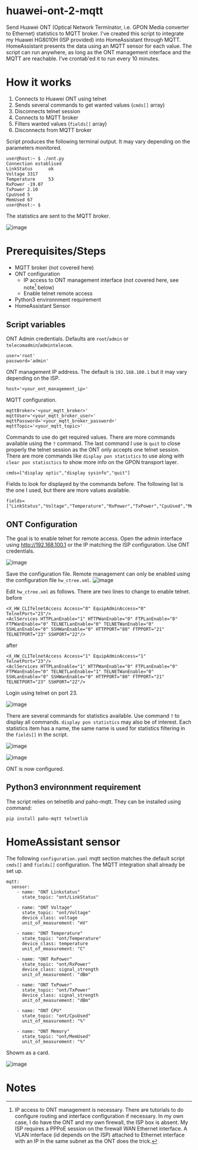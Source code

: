 # huawei-ont-2-mqtt
Send Huawei ONT (Optical Network Terminator, i.e. GPON Media converter to Ethernet) statistics to MQTT broker. I've created this script to integrate my Huawei HG8010H (ISP provided) into HomeAssistant through MQTT. HomeAssistant presents the data using an MQTT sensor for each value.
The script can run anywhere, as long as the ONT management interface and the MQTT are reachable. I've crontab'ed it to run every 10 minutes.

# How it works
1. Connects to Huawei ONT using telnet
2. Sends several commands to get wanted values (`cmds[]` array)
3. Disconnects telnet session
4. Connects to MQTT broker
5. Filters wanted values (`fields[]` array)
6. Disconnects from MQTT broker

Script produces the following terminal output. It may vary depending on the parameters monitored.
```
user@host:~ $ ./ont.py
Connection establised
LinkStatus      ok
Voltage 3317
Temperature     53
RxPower -19.07
TxPower 2.10
CpuUsed 5
MemUsed 67
user@host:~ $
```

The statistics are sent to the MQTT broker.

![image](https://user-images.githubusercontent.com/9054080/236691722-fc228e54-4a85-44e2-944f-65b299ef9c93.png)


# Prerequisites/Steps
- MQTT broker (not covered here)
- ONT configuration
  - IP access to ONT management interface (not covered here, see note[^1] below)
  - Enable telnet remote access
- Python3 environnment requirement
- HomeAssistant Sensor

## Script variables
ONT Admin credentials. Defaults are `root`/`admin` or `telecomadmin`/`admintelecom`.
```
user='root'
password='admin'
```
ONT management IP address. The default is `192.168.100.1` but it may vary depending on the ISP.
```
host='<your_ont_management_ip>'
```
MQTT configuration.
```
mqttBroker='<your_mqtt_broker>'
mqttUser='<your_mqtt_broker_user>'
mqttPassword='<your_mqtt_broker_password>'
mqttTopic='<your_mqtt_topic>'
```
Commands to use do get required values. There are more commands available using the `?` command. The last command I use is `quit` to close properly the telnet session as the ONT only accepts one telnet session. There are more commands like `display pon statistics` to use along with `clear pon statisctics` to show more info on the GPON transport layer.
```
cmds=["display optic","display sysinfo","quit"]
```
Fields to look for displayed by the commands before. The following list is the one I used, but there are more values available.
```
fields=["LinkStatus","Voltage","Temperature","RxPower","TxPower","CpuUsed","MemUsed"]
```


## ONT Configuration
The goal is to enable telnet for remote access.
Open the admin interface using http://192.168.100.1 or the IP matching the ISP configuration. Use ONT credentials.

![image](https://user-images.githubusercontent.com/9054080/236683645-c8020422-caa1-4f27-a753-70ef1af6d9a3.png)

Save the configuration file. Remote management can only be enabled using the configuration file `hw_ctree.xml`.
![image](https://user-images.githubusercontent.com/9054080/236683743-4a74df6f-8c5b-4fe8-bfcf-1c9ff6e8ce54.png)

Edit `hw_ctree.xml` as follows. There are two lines to change to enable telnet.
before
```
<X_HW_CLITelnetAccess Access="0" EquipAdminAccess="0" TelnetPort="23"/>
<AclServices HTTPLanEnable="1" HTTPWanEnable="0" FTPLanEnable="0" FTPWanEnable="0" TELNETLanEnable="0" TELNETWanEnable="0" SSHLanEnable="0" SSHWanEnable="0" HTTPPORT="80" FTPPORT="21" TELNETPORT="23" SSHPORT="22"/>
```
after
```
<X_HW_CLITelnetAccess Access="1" EquipAdminAccess="1" TelnetPort="23"/>
<AclServices HTTPLanEnable="1" HTTPWanEnable="0" FTPLanEnable="0" FTPWanEnable="0" TELNETLanEnable="1" TELNETWanEnable="0" SSHLanEnable="0" SSHWanEnable="0" HTTPPORT="80" FTPPORT="21" TELNETPORT="23" SSHPORT="22"/>
```

Login using telnet on port 23.

![image](https://user-images.githubusercontent.com/9054080/236683413-d9595b7a-31b5-4123-8985-67e6adf5ceaa.png)

There are several commands for statistics available. Use command `?` to display all commands. `display pon statistics` may also be of interest. Each statistics item has a name, the same name is used for statistics filtering in the `fields[]` in the script.

![image](https://user-images.githubusercontent.com/9054080/236691094-d74611eb-8648-47b4-b7ac-925844984c92.png)

![image](https://user-images.githubusercontent.com/9054080/236691123-3213bc4e-efa8-4af9-9979-2d18b853d880.png)

ONT is now configured.

## Python3 environnment requirement
The script relies on telnetlib and paho-mqtt. They can be installed using command:
```
pip install paho-mqtt telnetlib
```

# HomeAssistant sensor
The following `configuration.yaml` mqtt section matches the default script `cmds[]` and `fields[]` configuration. The MQTT integration shall already be set up.

```
mqtt:
  sensor:
    - name: "ONT Linkstatus"
      state_topic: "ont/LinkStatus"

    - name: "ONT Voltage"
      state_topic: "ont/Voltage"
      device_class: voltage
      unit_of_measurement: "mV"

    - name: "ONT Temperature"
      state_topic: "ont/Temperature"
      device_class: temperature
      unit_of_measurement: "C"

    - name: "ONT RxPower"
      state_topic: "ont/RxPower"
      device_class: signal_strength
      unit_of_measurement: "dBm"

    - name: "ONT TxPower"
      state_topic: "ont/TxPower"
      device_class: signal_strength
      unit_of_measurement: "dBm"

    - name: "ONT CPU"
      state_topic: "ont/CpuUsed"
      unit_of_measurement: "%"

    - name: "ONT Memory"
      state_topic: "ont/MemUsed"
      unit_of_measurement: "%"
```

Showm as a card.

![image](https://user-images.githubusercontent.com/9054080/236692518-3e176cd1-95a3-4564-8adc-9b5b20bc36cc.png)

# Notes

[^1]: IP access to ONT management is  necessary. There are tutorials to do configure routing and interface configuration if necessary. In my own case, I do have the ONT and my own firewall, the ISP box is absent. My ISP requires a PPPoE session on the firewall WAN Ethernet interface. A VLAN interface (id depends on the ISP) attached to Ethernet interface with an IP in the same subnet as the ONT does the trick.
